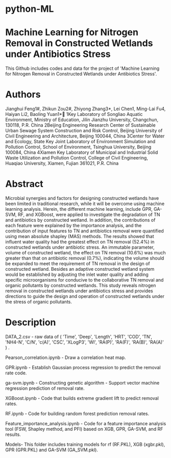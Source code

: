 # python-ML
# Machine Learning for Nitrogen Removal in Constructed Wetlands under Antibiotics Stress

This Github includes codes and data for the project of 'Machine Learning for Nitrogen Removal in Constructed Wetlands under Antibiotics Stress'.

# Authors
Jianghui Feng1#, Zhikun Zou2#, Zhiyong Zhang3*, Lei Chen1, Ming-Lai Fu4, Haiyan Li2, Baoling Yuan1*
1Key Laboratory of Songliao Aquatic Environment, Ministry of Education, Jilin Jianzhu University, Changchun, 130118, P.R. China
2Beijing Engineering Research Center of Sustainable Urban Sewage System Construction and Risk Control, Beijing University of Civil Engineering and Architecture, Beijing 100044, China
3Center for Water and Ecology, State Key Joint Laboratory of Environment Simulation and Pollution Control, School of Environment, Tsinghua University, Beijing 100084, China
4Xiamen Key Laboratory of Municipal and Industrial Solid Waste Utilization and Pollution Control, College of Civil Engineering, Huaqiao University, Xiamen, Fujian 361021, P.R. China

# Abstract 
Microbial synergies and factors for designing constructed wetlands have been limited in traditional research, while it will be overcome using machine learning analysis. Herein, the different machine learning, include GPR, GA-SVM, RF, and XGBoost, were applied to investigate the degradation of TN and antibiotics by constructed wetland. In addition, the contributions of each feature were explained by the importance analysis, and the contribution of input features to TN and antibiotics removal were quantified using mean absolute shapley (MAS) methods. The results showed that influent water quality had the greatest effect on TN removal (52.4%) in constructed wetlands under antibiotic stress. An immutable parameter, volume of constructed wetland, the effect on TN removal (10.6%) was much greater than that on antibiotic removal (0.7%), indicating the volume should be expanded to meet the requirement of TN removal in the design of constructed wetland. Besides an adaptive constructed wetland system would be established by adjusting the inlet water quality and adding specific microorganisms for conducive to the collaborative TN removal and organic pollutants by constructed wetlands. This study reveals nitrogen removal in constructed wetlands under antibiotics stress and provides directions to guide the design and operation of constructed wetlands under the stress of organic pollutants.

# Description
DATA_2.csv - raw data of ( 'Time', 'Deep', 'Length', 'HRT', 'COD', 'TN', 'NH4-N', 'C/N', 'c(A)', 'CSC', 'XLogP3', 'WI', 'RA(P)', 'RA(F)', 'RA(B)', 'RA(A)' ) .


Pearson_correlation.ipynb - Draw a correlation heat map.

GPR.ipynb - Establish Gaussian process regression to predict the removal rate code.

ga-svm.ipynb - Constructing genetic algorithm - Support vector machine regression prediction of removal rate.

XGBoost.ipynb - Code that builds extreme gradient lift to predict removal rates.

RF.ipynb - Code for building random forest prediction removal rates.

Feature_importance_analysis.ipynb - Code for a feature importance analysis tool (FSW, Shapley method, and PFI) based on XGB, GPR, GA-SVM, and RF results.

Models- This folder includes training models for rf (RF.PKL), XGB (xgbr.pkl), GPR (GPR.PKL) and GA-SVM (GA_SVM.pkl).
